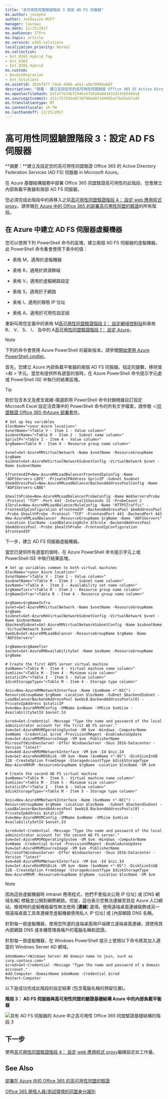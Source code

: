 ```yaml
---
title: "高可用性同盟驗證階段 3 設定 AD FS 伺服器"
ms.author: josephd
author: JoeDavies-MSFT
manager: laurawi
ms.date: 12/15/2017
ms.audience: ITPro
ms.topic: article
ms.service: o365-solutions
localization_priority: Normal
ms.collection:
- Ent_O365_Hybrid_Top
- Ent_O365
- Ent_O365_Hybrid
ms.custom:
- DecEntMigration
- Ent_Solutions
ms.assetid: 202b76ff-74a6-4486-ada1-a9bf099dab8f
description: "摘要： 建立並設定您的高可用性同盟驗證 Office 365 的 Active Directory Federation Services (AD FS) 伺服器 in Microsoft Azure。"
ms.openlocfilehash: b3faf7e7ebf25dbcbfd5a0a8d3431d145b540da8
ms.sourcegitcommit: d31cf57295e8f3d798ab971d405baf3bd3eb7a45
ms.translationtype: MT
ms.contentlocale: zh-TW
ms.lasthandoff: 12/15/2017
---
```

# <a name="high-availability-federated-authentication-phase-3-configure-ad-fs-servers"></a>高可用性同盟驗證階段 3：設定 AD FS 伺服器

 **摘要：**建立及設定您的高可用性同盟驗證 Office 365 的 Active Directory Federation Services (AD FS) 伺服器 in Microsoft Azure。
  
在 Azure 基礎結構服務中部署 Office 365 同盟驗證高可用性的此階段，您會建立內部負載平衡器和兩部 AD FS 伺服器。
  
您必須完成此階段中的將移入之前[高可用性同盟驗證階段 4： 設定 web 應用程式 proxy](high-availability-federated-authentication-phase-4-configure-web-application-pro.md)。請參閱[在 Azure 中的 Office 365 的部署高可用性同盟的驗證](deploy-high-availability-federated-authentication-for-office-365-in-azure.md)的所有階段。
  
## <a name="create-the-ad-fs-server-virtual-machines-in-azure"></a>在 Azure 中建立 AD FS 伺服器虛擬機器

您可以使用下列 PowerShell 命令的區塊，建立兩個 AD FS 伺服器的虛擬機器。此 PowerShell 命令集會使用下表中的值︰
  
- 表格 M，適用於虛擬機器
    
- 表格 R，適用於資源群組
    
- 表格 V，適用於虛擬網路設定
    
- 表格 S，適用於子網路
    
- 表格 I，適用於靜態 IP 位址
    
- 表格 A，適用於可用性設定組
    
重新叫用您定義中的表格 M[高可用性同盟驗證階段 2： 設定網域控制站](high-availability-federated-authentication-phase-2-configure-domain-controllers.md)和表格 R、 V、 S、 I、 及中的 A[高可用性同盟驗證階段 1： 設定 Azure](high-availability-federated-authentication-phase-1-configure-azure.md)。
  
> [!NOTE]
> 下列的命令會使用 Azure PowerShell 的最新版本。請參閱[開始使用 Azure PowerShell cmdlet](https://docs.microsoft.com/en-us/powershell/azureps-cmdlets-docs/)。 
  
首先，您建立 Azure 內部負載平衡器的兩個 AD FS 伺服器。指定的變數，移除值\<和 > 字元。當您有提供所有適當的值時，在 Azure PowerShell 命令提示字元處或 PowerShell ISE 中執行的結果區塊。
  
> [!TIP]
> 對於包含本文及產生就緒-隨選即用 PowerShell 命令封鎖根據自訂設定 Microsoft Excel 設定活頁簿中的 PowerShell 命令的所有文字檔案，請參閱 ＜[同盟驗證 Office 365 中Azure 部署套件](https://gallery.technet.microsoft.com/Federated-Authentication-8a9f1664)。 
  
```
# Set up key variables
$locName="<your Azure location>"
$vnetName="<Table V - Item 1 - Value column>"
$subnetName="<Table R - Item 2 - Subnet name column>"
$privIP="<Table I - Item 4 - Value column>"
$rgName=<Table R - Item 4 - Resource group name column>"

$vnet=Get-AzureRMVirtualNetwork -Name $vnetName -ResourceGroupName $rgName
$subnet=Get-AzureRmVirtualNetworkSubnetConfig -VirtualNetwork $vnet -Name $subnetName

$frontendIP=New-AzureRMLoadBalancerFrontendIpConfig -Name "ADFSServers-LBFE" -PrivateIPAddress $privIP -Subnet $subnet
$beAddressPool=New-AzureRMLoadBalancerBackendAddressPoolConfig -Name "ADFSServers-LBBE"

$healthProbe=New-AzureRMLoadBalancerProbeConfig -Name WebServersProbe -Protocol "TCP" -Port 443 -IntervalInSeconds 15 -ProbeCount 2
$lbrule=New-AzureRMLoadBalancerRuleConfig -Name "HTTPSTraffic" -FrontendIpConfiguration $frontendIP -BackendAddressPool $beAddressPool -Probe $healthProbe -Protocol "TCP" -FrontendPort 443 -BackendPort 443
New-AzureRMLoadBalancer -ResourceGroupName $rgName -Name "ADFSServers" -Location $locName -LoadBalancingRule $lbrule -BackendAddressPool $beAddressPool -Probe $healthProbe -FrontendIpConfiguration $frontendIP
```

下一步，建立 AD FS 伺服器虛擬機器。
  
當您已提供所有適當的值時，在 Azure PowerShell 命令提示字元上或 PowerShell ISE 中執行結果區塊。
  
```
# Set up variables common to both virtual machines
$locName="<your Azure location>"
$vnetName="<Table V - Item 1 - Value column>"
$subnetName="<Table R - Item 2 - Subnet name column>"
$avName="<Table A - Item 2 - Availability set name column>"
$rgNameTier="<Table R - Item 2 - Resource group name column>"
$rgNameInfra="<Table R - Item 4 - Resource group name column>"

$rgName=$rgNameInfra
$vnet=Get-AzureRMVirtualNetwork -Name $vnetName -ResourceGroupName $rgName
$subnet=Get-AzureRmVirtualNetworkSubnetConfig -VirtualNetwork $vnet -Name $subnetName
$backendSubnet=Get-AzureRMVirtualNetworkSubnetConfig -Name $subnetName -VirtualNetwork $vnet
$webLB=Get-AzureRMLoadBalancer -ResourceGroupName $rgName -Name "ADFSServers"

$rgName=$rgNameTier
$avSet=Get-AzureRMAvailabilitySet -Name $avName -ResourceGroupName $rgName

# Create the first ADFS server virtual machine
$vmName="<Table M - Item 4 - Virtual machine name column>"
$vmSize="<Table M - Item 4 - Minimum size column>"
$staticIP="<Table I - Item 5 - Value column>"
$diskStorageType="<Table M - Item 4 - Storage type column>"

$nic=New-AzureRMNetworkInterface -Name ($vmName +"-NIC") -ResourceGroupName $rgName -Location $locName -Subnet $backendSubnet -LoadBalancerBackendAddressPool $webLB.BackendAddressPools[0] -PrivateIpAddress $staticIP
$vm=New-AzureRMVMConfig -VMName $vmName -VMSize $vmSize -AvailabilitySetId $avset.Id

$cred=Get-Credential -Message "Type the name and password of the local administrator account for the first AD FS server." 
$vm=Set-AzureRMVMOperatingSystem -VM $vm -Windows -ComputerName $vmName -Credential $cred -ProvisionVMAgent -EnableAutoUpdate
$vm=Set-AzureRMVMSourceImage -VM $vm -PublisherName MicrosoftWindowsServer -Offer WindowsServer -Skus 2016-Datacenter -Version "latest"
$vm=Add-AzureRMVMNetworkInterface -VM $vm -Id $nic.Id
$vm=Set-AzureRmVMOSDisk -VM $vm -Name ($vmName +"-OS") -DiskSizeInGB 128 -CreateOption FromImage -StorageAccountType $diskStorageType
New-AzureRMVM -ResourceGroupName $rgName -Location $locName -VM $vm

# Create the second AD FS virtual machine
$vmName="<Table M - Item 5 - Virtual machine name column>"
$vmSize="<Table M - Item 5 - Minimum size column>"
$staticIP="<Table I - Item 6 - Value column>"
$diskStorageType="<Table M - Item 5 - Storage type column>"

$nic=New-AzureRMNetworkInterface -Name ($vmName +"-NIC") -ResourceGroupName $rgName -Location $locName  -Subnet $backendSubnet -LoadBalancerBackendAddressPool $webLB.BackendAddressPools[0] -PrivateIpAddress $staticIP
$vm=New-AzureRMVMConfig -VMName $vmName -VMSize $vmSize -AvailabilitySetId $avset.Id

$cred=Get-Credential -Message "Type the name and password of the local administrator account for the second AD FS server." 
$vm=Set-AzureRMVMOperatingSystem -VM $vm -Windows -ComputerName $vmName -Credential $cred -ProvisionVMAgent -EnableAutoUpdate
$vm=Set-AzureRMVMSourceImage -VM $vm -PublisherName MicrosoftWindowsServer -Offer WindowsServer -Skus 2016-Datacenter -Version "latest"
$vm=Add-AzureRMVMNetworkInterface -VM $vm -Id $nic.Id
$vm=Set-AzureRmVMOSDisk -VM $vm -Name ($vmName +"-OS") -DiskSizeInGB 128 -CreateOption FromImage -StorageAccountType $diskStorageType
New-AzureRMVM -ResourceGroupName $rgName -Location $locName -VM $vm

```

> [!NOTE]
> 因為這些虛擬機器時 intranet 應用程式，他們不會指派公用 IP 位址] 或 [DNS 網域名稱] 標籤並公開到網際網路。但是，這也表示您無法連線至其從 Azure 入口網站。檢視時的虛擬機器屬性無法使用 [**連線**] 選項。使用遠端桌面連線裝飾或另一個遠端桌面工具來連線至虛擬機器使用私人 IP 位址] 或 [內部網路 DNS 名稱。
  
針對每一部虛擬機器，使用您所選的遠端桌面用戶端建立遠端桌面連線。請使用其內部網路 DNS 或本機管理員帳戶的電腦名稱和認證。
  
針對每一部虛擬機器，在 Windows PowerShell 提示上使用以下命令將其加入適當的 Windows Server AD 網域。
  
```
$domName="<Windows Server AD domain name to join, such as corp.contoso.com>"
$cred=Get-Credential -Message "Type the name and password of a domain acccount."
Add-Computer -DomainName $domName -Credential $cred
Restart-Computer
```

以下是成功完成此階段的設定結果 (包含電腦名稱的預留位置)。
  
**階段 3： AD FS 伺服器與高可用性同盟的驗證基礎結構 Azure 中的內部負載平衡器**

![具有 AD FS 伺服器的 Azure 中之高可用性 Office 365 同盟驗證基礎結構的階段 3](images/f39b2d2f-8a5b-44da-b763-e1f943fcdbc4.png)
  
## <a name="next-step"></a>下一步

使用[高可用性同盟驗證階段 4： 設定 web 應用程式 proxy](high-availability-federated-authentication-phase-4-configure-web-application-pro.md)繼續設定此工作量。
  
## <a name="see-also"></a>See Also

[部署在 Azure 中的 Office 365 的高可用性同盟的驗證](deploy-high-availability-federated-authentication-for-office-365-in-azure.md)
  
[Office 365 開發人員/測試環境的同盟身分識別](federated-identity-for-your-office-365-dev-test-environment.md)


